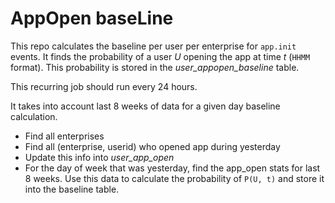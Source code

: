# AppOpen baseLine #

This repo calculates the baseline per user per enterprise for `app.init` events. It finds the probability of a user _U_ opening the app at time _t_ (`HHMM` format). This probability is stored in the _user\_appopen\_baseline_ table.

This recurring job should run every 24 hours.

It takes into account last 8 weeks of data for a given day baseline calculation.

- Find all enterprises
- Find all (enterprise, userid) who opened app during yesterday
- Update this info into _user\_app\_open_
- For the day of week that was yesterday, find the app_open stats for last 8 weeks. Use this data to calculate the probability of `P(U, t)` and store it into the baseline table.